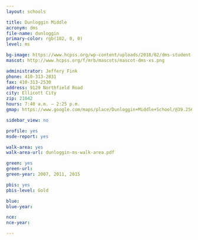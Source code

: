 ```yaml
---
layout: schools

title: Dunloggin Middle
acronym: dms
file-name: dunloggin
primary-color: rgb(102, 0, 0)
level: ms

bg-image: https://www.hcpss.org/wp-content/uploads/2018/02/dms-student-group-outside.jpg
mascot: http://www.hcpss.org/f/mrb/mascots/mascot-dms-xs.png

administrator: Jeffery Fink
phone: 410-313-2831
fax: 410-313-2530
address: 9129 Northfield Road
city: Ellicott City
zip: 21042
hours: 7:40 a.m. – 2:25 p.m.
gmap: https://www.google.com/maps/place/Dunloggin+Middle+School/@39.2564951,-76.8343849,17z/data=!4m2!3m1!1s0x89c820212b1ddd77:0x9ee691c56e075e85?hl=en

sidebar_view: no

profile: yes
msde-report: yes

walk-area: yes
walk-area-url: dunloggin-ms-walk-area.pdf 

green: yes
green-url: 
green-year: 2007, 2011, 2015

pbis: yes
pbis-level: Gold

blue: 
blue-year:  

nce:
nce-year:

---
```

